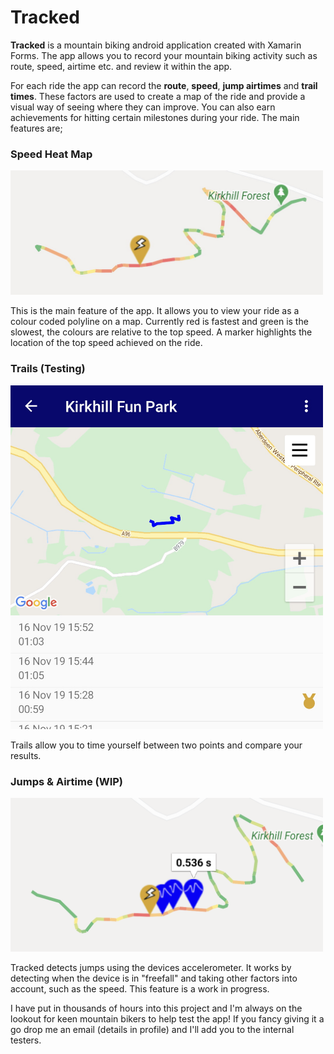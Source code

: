# Tracked

**Tracked** is a mountain biking android application created with Xamarin Forms. The app allows you to record your mountain biking activity such as route, speed, airtime etc. and review it within the app.

For each ride the app can record the **route**, **speed**, **jump airtimes** and **trail times**. These factors are used to create a map of the ride and provide a visual way of seeing where they can improve. You can also earn achievements for hitting certain milestones during your ride. The main features are;

### Speed Heat Map

<img alt="Speed Heat Map" src="media/speed-heat-map.jpg" width="500" />

This is the main feature of the app. It allows you to view your ride as a colour coded polyline on a map. Currently red is fastest and green is the slowest, the colours are relative to the top speed. A marker highlights the location of the top speed achieved on the ride.

### Trails (Testing)

<img alt="Trail" src="media/trail.jpg" width="500" />

Trails allow you to time yourself between two points and compare your results.

### Jumps & Airtime (WIP)

<img alt="Jumps" src="media/jumps.jpg" width="500" />

Tracked detects jumps using the devices accelerometer. It works by detecting when the device is in "freefall" and taking other factors into account, such as the speed. This feature is a work in progress.

I have put in thousands of hours into this project and I'm always on the lookout for keen mountain bikers to help test the app! If you fancy giving it a go drop me an email (details in profile) and I'll add you to the internal testers.
